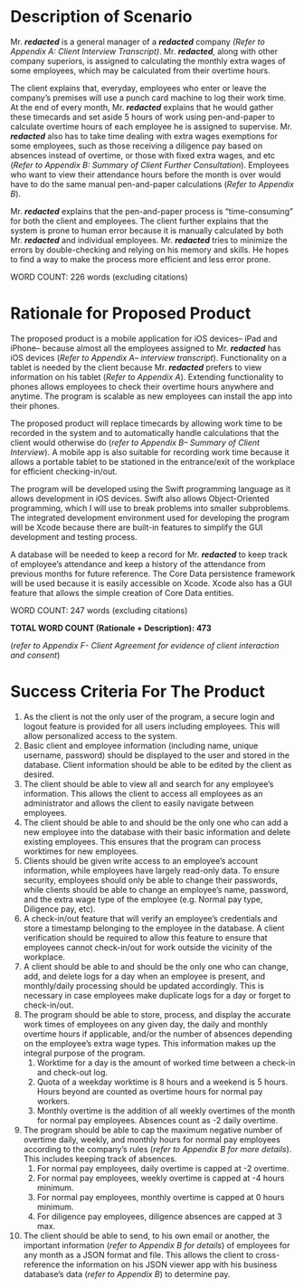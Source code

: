 ﻿# **Description of Scenario**
Mr. ***redacted*** is a general manager of a ***redacted*** company *(Refer to Appendix A: Client Interview Transcript)*. Mr. ***redacted***, along with other company superiors, is assigned to calculating the monthly extra wages of some employees, which may be calculated from their overtime hours.

The client explains that, everyday, employees who enter or leave the company’s premises will use a  punch card machine to log their work time. At the end of every month, Mr. ***redacted*** explains that he would gather these timecards and set aside 5 hours of work using pen-and-paper to calculate overtime hours of each employee he is assigned to supervise. Mr. ***redacted*** also has to take time dealing with extra wages exemptions for some employees, such as those receiving a diligence pay based on absences instead of overtime, or those with fixed extra wages, and etc (*Refer to Appendix B: Summary of Client Further Consultation*). Employees who want to view their attendance hours before the month is over would have to do the same manual pen-and-paper calculations (*Refer to Appendix B*).

Mr. ***redacted*** explains that the pen-and-paper process is “time-consuming” for both the client and employees. The client further explains that the system is prone to human error because it is manually calculated by both Mr. ***redacted*** and individual employees. Mr. ***redacted*** tries to minimize the errors by double-checking and relying on his memory and skills. He hopes to find a way to make the process more efficient and less error prone.

WORD COUNT: 226 words (excluding citations)
# **Rationale for Proposed Product**
The proposed product is a mobile application for iOS devices– iPad and iPhone– because almost all the employees assigned to Mr. ***redacted*** has iOS devices (*Refer to Appendix A– interview transcript*). Functionality on a tablet is needed by the client because Mr. ***redacted*** prefers to view information on his tablet (*Refer to Appendix A*). Extending functionality to phones allows employees to check their overtime hours anywhere and anytime. The program is scalable as new employees can install the app into their phones.

The proposed product will replace timecards by allowing work time to be recorded in the system and to automatically handle calculations that the client would otherwise do (*refer to Appendix B– Summary of Client Interview*). A mobile app is also suitable for recording work time because it allows a portable tablet to be stationed in the entrance/exit of the workplace for efficient checking-in/out.

The program will be developed using the Swift programming language as it allows development in iOS devices. Swift also allows Object-Oriented programming, which I will use to break problems into smaller subproblems. The integrated development environment used for developing the program will be Xcode because there are built-in features to simplify the GUI development and testing process.

A database will be needed to keep a record for Mr. ***redacted*** to keep track of employee’s attendance and keep a history of the attendance from previous months for future reference. The Core Data persistence framework will be used because it is easily accessible on Xcode. Xcode also has a GUI feature that allows the simple creation of Core Data entities. 

WORD COUNT: 247 words (excluding citations)

**TOTAL WORD COUNT (Rationale + Description): 473**

(*refer to Appendix F- Client Agreement for evidence of client interaction and consent*)
# **Success Criteria For The Product**

1. As the client is not the only user of the program, a secure login and logout feature is provided for all users including employees. This will allow personalized access to the system.
1. Basic client and employee information (including name, unique username, password) should be displayed to the user and stored in the database. Client information should be able to be edited by the client as desired.
1. The client should be able to view all and search for any employee’s information. This allows the client to access all employees as an administrator and allows the client to easily navigate between employees.
1. The client should be able to and should be the only one who can add a new employee into the database with their basic information and delete existing employees. This ensures that the program can process worktimes for new employees.
1. Clients should be given write access to an employee’s account information, while employees have largely read-only data. To ensure security, employees should only be able to change their passwords, while clients should be able to change an employee’s name, password, and the extra wage type of the employee (e.g. Normal pay type, Diligence pay, etc).
1. A check-in/out feature that will verify an employee’s credentials and store a timestamp belonging to the employee in the database. A client verification should be required to allow this feature to ensure that employees cannot check-in/out for work outside the vicinity of the workplace.
1. A client should be able to and should be the only one who can change, add, and delete logs for a day when an employee is present, and monthly/daily processing should be updated accordingly. This is necessary in case employees make duplicate logs for a day or forget to check-in/out.
1. The program should be able to store, process, and display the accurate work times of employees on any given day, the daily and monthly overtime hours if applicable, and/or the number of absences depending on the employee’s extra wage types. This information makes up the integral purpose of the program.
   1. Worktime for a day is the amount of worked time between a check-in and check-out log.
   1. Quota of a weekday worktime is 8 hours and a weekend is 5 hours. Hours beyond are counted as overtime hours for normal pay workers.
   1. Monthly overtime is the addition of all weekly overtimes of the month for normal pay employees. Absences count as -2 daily overtime.
1. The program should be able to cap the maximum negative number of overtime daily, weekly, and monthly hours for normal pay employees according to the company’s rules (*refer to Appendix B for more details*). This includes keeping track of absences.
   1. For normal pay employees, daily overtime is capped at -2 overtime.
   1. For normal pay employees, weekly overtime is capped at -4 hours minimum. 
   1. For normal pay employees, monthly overtime is capped at 0 hours minimum.
   1. For diligence pay employees, diligence absences are capped at 3 max.
1. The client should be able to send, to his own email or another, the important information (*refer to Appendix B for details*) of employees for any month as a JSON format and file. This allows the client to cross-reference the information on his JSON viewer app with his business database’s data (*refer to Appendix B*) to determine pay.

